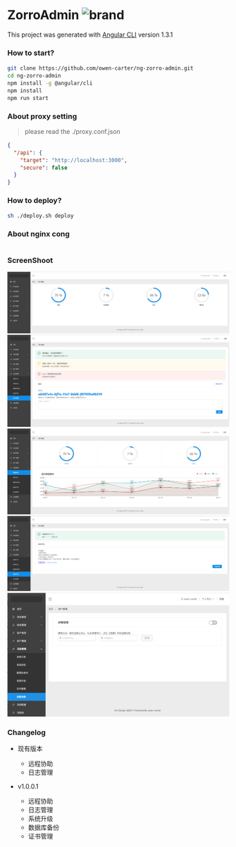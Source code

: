 # ZorroAdmin  ![brand](https://www.travis-ci.org/owen-carter/ng-zorro-admin.svg?branch=master)

This project was generated with [Angular CLI](https://github.com/angular/angular-cli) version 1.3.1

### How to start?
```bash
git clone https://github.com/owen-carter/ng-zorro-admin.git
cd ng-zorro-admin
npm install -g @angular/cli
npm install
npm run start
```

### About proxy setting
> please read the ./proxy.conf.json
```json
{
  "/api": {
    "target": "http://localhost:3000",
    "secure": false
  }
}
```

### How to deploy?
```bash
sh ./deploy.sh deploy
```


### About nginx cong
```bash

```


### ScreenShoot
![brand](./images/dashboard.png)
![brand](./images/license.png)
![brand](./images/status.png)
![brand](./images/update.png)
![brand](./images/remote.png)



### Changelog
+ 现有版本
  - 远程协助
  - 日志管理
  
+ v1.0.0.1
  - 远程协助
  - 日志管理
  - 系统升级
  - 数据库备份
  - 证书管理

